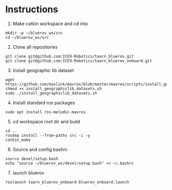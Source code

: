 # Instructions

1. Make catkin workspace and cd into
```
mkdir -p ~/bluerov_ws/src
cd ~/bluerov_ws/src
```

2. Clone all repositories
```
git clone git@github.com:ICE9-Robotics/taarn_bluerov.git
git clone git@github.com:ICE9-Robotics/taarn_bluerov_onboard.git
```

3. Install geographic lib dataset
```
wget https://github.com/mavlink/mavros/blob/master/mavros/scripts/install_geographiclib_datasets.sh
chmod +x install_geographiclib_datasets.sh
sudo ./install_geographiclib_datasets.sh
```

4. Install standard ros packages
```
sudo apt install ros-melodic-mavros
```

5. cd workspace root dir and build
```
cd ..
rosdep install --from-paths src -i -y
catkin_make
```

6. Source and config bashrc
```
source devel/setup.bash
echo "source ~/bluerov_ws/devel/setup.bash" >> ~/.bashrc
```

7. launch bluerov
```
roslaunch taarn_bluerov_onboard bluerov_onboard.launch
```
